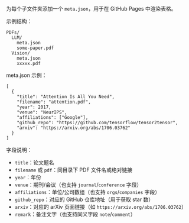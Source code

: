 为每个子文件夹添加一个 `meta.json`，用于在 GitHub Pages 中渲染表格。

示例结构：

```
PDFs/
  LLM/
    meta.json
    some-paper.pdf
  Vision/
    meta.json
    xxxxx.pdf
```

meta.json 示例：

```
[
  {
    "title": "Attention Is All You Need",
    "filename": "attention.pdf",         
    "year": 2017,
    "venue": "NeurIPS",
    "affiliations": ["Google"],
    "github_repo": "https://github.com/tensorflow/tensor2tensor",
    "arxiv": "https://arxiv.org/abs/1706.03762"
  }
]
```

字段说明：

- `title`：论文题名
- `filename` 或 `pdf`：同目录下 PDF 文件名或绝对链接
- `year`：年份
- `venue`：期刊/会议（也支持 `journal`/`conference` 字段）
- `affiliations`：单位/公司数组（也支持 `orgs`/`companies` 字段）
- `github_repo`：对应的 GitHub 仓库地址（用于获取 star 数）
- `arxiv`：对应的 arXiv 页面链接（如 `https://arxiv.org/abs/1706.03762`）
- `remark`：备注文字（也支持同义字段 `note`/`comment`）


